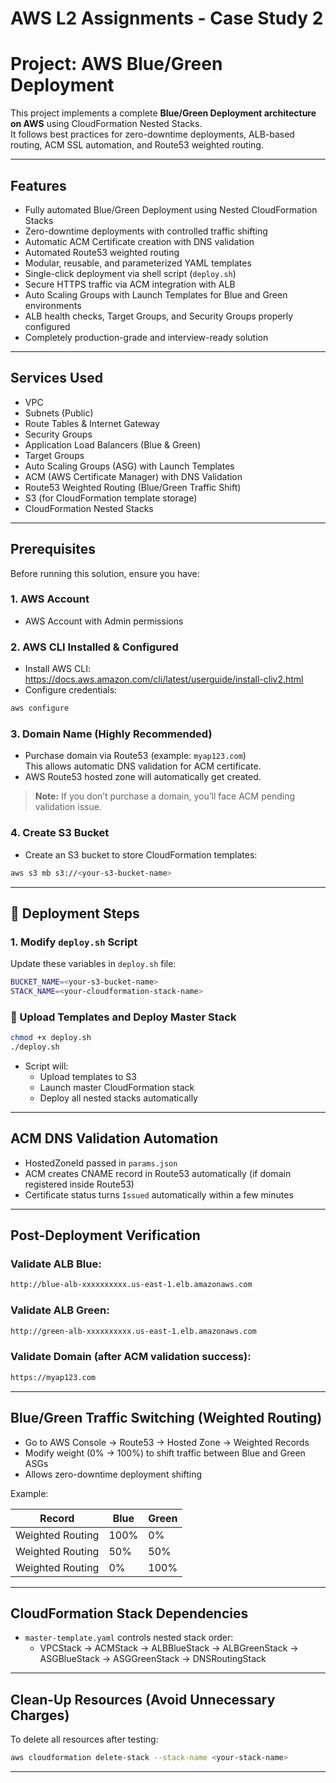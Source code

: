 # AWS L2 Assignments - Case Study 2

# Project: AWS Blue/Green Deployment

This project implements a complete **Blue/Green Deployment architecture on AWS** using CloudFormation Nested Stacks.  
It follows best practices for zero-downtime deployments, ALB-based routing, ACM SSL automation, and Route53 weighted routing.

---
##  Features

- Fully automated Blue/Green Deployment using Nested CloudFormation Stacks
- Zero-downtime deployments with controlled traffic shifting
- Automatic ACM Certificate creation with DNS validation
- Automated Route53 weighted routing
- Modular, reusable, and parameterized YAML templates
- Single-click deployment via shell script (`deploy.sh`)
- Secure HTTPS traffic via ACM integration with ALB
- Auto Scaling Groups with Launch Templates for Blue and Green environments
- ALB health checks, Target Groups, and Security Groups properly configured
- Completely production-grade and interview-ready solution
---

## Services Used

- VPC
- Subnets (Public)
- Route Tables & Internet Gateway
- Security Groups
- Application Load Balancers (Blue & Green)
- Target Groups
- Auto Scaling Groups (ASG) with Launch Templates
- ACM (AWS Certificate Manager) with DNS Validation
- Route53 Weighted Routing (Blue/Green Traffic Shift)
- S3 (for CloudFormation template storage)
- CloudFormation Nested Stacks

---

##  Prerequisites

Before running this solution, ensure you have:

### 1. AWS Account

- AWS Account with Admin permissions

### 2. AWS CLI Installed & Configured

- Install AWS CLI: https://docs.aws.amazon.com/cli/latest/userguide/install-cliv2.html
- Configure credentials:

```bash
aws configure
```

### 3. Domain Name (Highly Recommended)

- Purchase domain via Route53 (example: `myap123.com`)  
  This allows automatic DNS validation for ACM certificate.
- AWS Route53 hosted zone will automatically get created.

> **Note:** If you don’t purchase a domain, you’ll face ACM pending validation issue.

### 4. Create S3 Bucket

- Create an S3 bucket to store CloudFormation templates:

```bash
aws s3 mb s3://<your-s3-bucket-name>
```
---
## 🚀 Deployment Steps

### 1. Modify `deploy.sh` Script

Update these variables in `deploy.sh` file:

```bash
BUCKET_NAME=<your-s3-bucket-name>
STACK_NAME=<your-cloudformation-stack-name>
```

### ️⃣ Upload Templates and Deploy Master Stack

```bash
chmod +x deploy.sh
./deploy.sh
```

- Script will:
  - Upload templates to S3
  - Launch master CloudFormation stack
  - Deploy all nested stacks automatically

---

##  ACM DNS Validation Automation

- HostedZoneId passed in `params.json`
- ACM creates CNAME record in Route53 automatically (if domain registered inside Route53)
- Certificate status turns `Issued` automatically within a few minutes

---

## Post-Deployment Verification

### Validate ALB Blue:

```bash
http://blue-alb-xxxxxxxxxx.us-east-1.elb.amazonaws.com
```

### Validate ALB Green:

```bash
http://green-alb-xxxxxxxxxx.us-east-1.elb.amazonaws.com
```

### Validate Domain (after ACM validation success):

```bash
https://myap123.com
```

---

##  Blue/Green Traffic Switching (Weighted Routing)

- Go to AWS Console → Route53 → Hosted Zone → Weighted Records
- Modify weight (0% → 100%) to shift traffic between Blue and Green ASGs
- Allows zero-downtime deployment shifting

Example:

| Record | Blue | Green |
|--------|------|-------|
| Weighted Routing | 100% | 0% |
| Weighted Routing | 50% | 50% |
| Weighted Routing | 0% | 100% |

---

##  CloudFormation Stack Dependencies

- `master-template.yaml` controls nested stack order:
  - VPCStack → ACMStack → ALBBlueStack → ALBGreenStack → ASGBlueStack → ASGGreenStack → DNSRoutingStack

---

##  Clean-Up Resources (Avoid Unnecessary Charges)

To delete all resources after testing:

```bash
aws cloudformation delete-stack --stack-name <your-stack-name>
```

---
